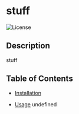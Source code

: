 # stuff
  ![License](https://img.shields.io/badge/license-GPL_3.0-green.svg)

  ## Description

stuff

## Table of Contents 

* [Installation](#installation)

* [Usage](#usage)
undefined

